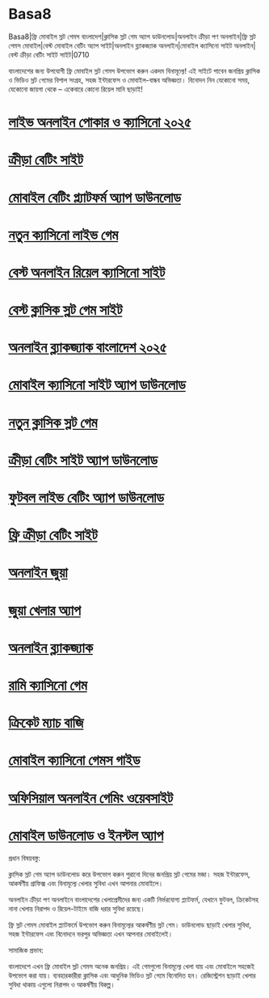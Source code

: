 # Basa8

Basa8|ফ্রি মোবাইল স্লট গেমস বাংলাদেশ|ক্লাসিক স্লট গেম অ্যাপ ডাউনলোড|অনলাইন ক্রীড়া পণ অনলাইন|ফ্রি স্লট গেমস মোবাইল|বেস্ট মোবাইল বেটিং অ্যাপ সাইট|অনলাইন ব্ল্যাকজ্যাক অনলাইন|মোবাইল ক্যাসিনো সাইট অনলাইন|বেস্ট ক্রীড়া বেটিং সাইট সাইট|0710

বাংলাদেশের জন্য উপযোগী ফ্রি মোবাইল স্লট গেমস উপভোগ করুন একদম বিনামূল্যে! এই সাইটে পাবেন জনপ্রিয় ক্লাসিক ও ভিডিও স্লট গেমের বিশাল সংগ্রহ, সহজ ইন্টারফেস ও মোবাইল-বান্ধব অভিজ্ঞতা। বিনোদন নিন যেকোনো সময়, যেকোনো জায়গা থেকে – একেবারে কোনো রিয়েল মানি ছাড়াই!

#  <a href="https://basa8sx.com/">লাইভ অনলাইন পোকার ও ক্যাসিনো ২০২৫</a>

#  <a href="https://basa8sx.net/">ক্রীড়া বেটিং সাইট</a>

#  <a href="https://basa8vip.net/">মোবাইল বেটিং প্ল্যাটফর্ম অ্যাপ ডাউনলোড</a>

#  <a href="https://basa8us.net/">নতুন ক্যাসিনো লাইভ গেম</a>

#  <a href="https://basa8vip.com/">বেস্ট অনলাইন রিয়েল ক্যাসিনো সাইট</a>

#  <a href="https://basa8us.com/">বেস্ট ক্লাসিক স্লট গেম সাইট</a>

#  <a href="https://basa8pc.com/">অনলাইন ব্ল্যাকজ্যাক বাংলাদেশ ২০২৫</a>

#  <a href="https://basa8pc.net/">মোবাইল ক্যাসিনো সাইট অ্যাপ ডাউনলোড</a>

#  <a href="https://basa8live.com/">নতুন ক্লাসিক স্লট গেম</a>

#  <a href="https://basa8live.net/">ক্রীড়া বেটিং সাইট অ্যাপ ডাউনলোড</a>

#  <a href="https://basa8uk.com/">ফুটবল লাইভ বেটিং অ্যাপ ডাউনলোড</a>

#  <a href="https://basa8uk.net/">ফ্রি ক্রীড়া বেটিং সাইট</a>

#  <a href="https://basa8now.com/">অনলাইন জুয়া</a>

#  <a href="https://basa8now.net/">জুয়া খেলার অ্যাপ</a>

#  <a href="https://basa8now.com/">অনলাইন ব্ল্যাকজ্যাক</a>

#  <a href="https://basa8now.net/">রামি ক্যাসিনো গেম</a>

#  <a href="https://basa8pro.com/">ক্রিকেট ম্যাচ বাজি</a>

#  <a href="https://basa8pro.net/">মোবাইল ক্যাসিনো গেমস গাইড</a>

#  <a href="https://basa8wap.net/">অফিসিয়াল অনলাইন গেমিং ওয়েবসাইট</a>

#  <a href="https://basa8wap.com/">মোবাইল ডাউনলোড ও ইনস্টল অ্যাপ</a>

প্রধান বিষয়বস্তু:

ক্লাসিক স্লট গেম অ্যাপ ডাউনলোড করে উপভোগ করুন পুরানো দিনের জনপ্রিয় স্লট গেমের মজা। সহজ ইন্টারফেস, আকর্ষণীয় গ্রাফিক্স এবং বিনামূল্যে খেলার সুবিধা এখন আপনার মোবাইলে।

অনলাইন ক্রীড়া পণ অনলাইনে বাংলাদেশের খেলাপ্রেমীদের জন্য একটি নির্ভরযোগ্য প্ল্যাটফর্ম, যেখানে ফুটবল, ক্রিকেটসহ নানা খেলায় নিরাপদ ও রিয়েল-টাইমে বাজি ধরার সুবিধা রয়েছে।

ফ্রি স্লট গেমস মোবাইল প্ল্যাটফর্মে উপভোগ করুন বিনামূল্যের আকর্ষণীয় স্লট গেম। ডাউনলোড ছাড়াই খেলার সুবিধা, সহজ ইন্টারফেস এবং বিনোদনে ভরপুর অভিজ্ঞতা এখন আপনার মোবাইলেই।

সামাজিক প্রভাব:

বাংলাদেশে এখন ফ্রি মোবাইল স্লট গেমস অনেক জনপ্রিয়। এই গেমগুলো বিনামূল্যে খেলা যায় এবং মোবাইলে সহজেই উপভোগ করা যায়। ব্যবহারকারীরা ক্লাসিক এবং আধুনিক ভিডিও স্লট গেমে বিনোদিত হন। রেজিস্ট্রেশন ছাড়াই খেলার সুবিধা থাকায় এগুলো নিরাপদ ও আকর্ষণীয় বিকল্প।
